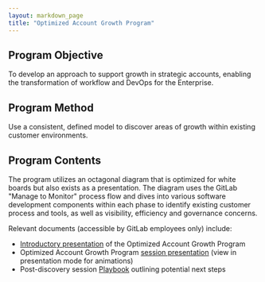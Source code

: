 ```yaml
---
layout: markdown_page
title: "Optimized Account Growth Program"
---
```


## Program Objective
To develop an approach to support growth in strategic accounts, enabling the transformation of workflow and DevOps for the Enterprise.

## Program Method
Use a consistent, defined model to discover areas of growth within existing customer environments.

## Program Contents
The program utilizes an octagonal diagram that is optimized for white boards but also exists as a presentation. The diagram uses the GitLab "Manage to Monitor" process flow and dives into various software development components within each phase to identify existing customer process and tools, as well as visibility, efficiency and governance concerns.

Relevant documents (accessible by GitLab employees only) include: 

* [Introductory presentation](https://docs.google.com/presentation/d/1zXsQOs9SAdSyZZ-RNM4my6uFTAHv6-GQP0B0He5bv0s/edit#slide=id.g2823c3f9ca_0_9) of the Optimized Account Growth Program
* Optimized Account Growth Program [session presentation](https://docs.google.com/presentation/d/1k-IDs0rw-Zw16Wix39MrEu8KSND-d264FuMCAQ0pTrA/edit#slide=id.g2823c3f9ca_0_9) (view in presentation mode for animations)
* Post-discovery session [Playbook](https://docs.google.com/spreadsheets/d/1kZHwHO5M9okkfRdDe3UlCJIUj_RHk413PFXbutXe4xA/edit#gid=0) outlining potential next steps
